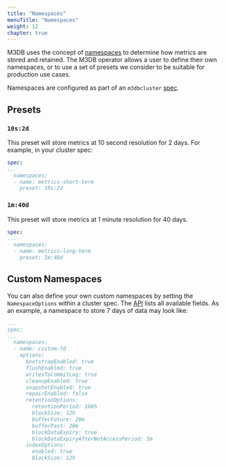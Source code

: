 ```yaml
---
title: "Namespaces"
menuTitle: "Namespaces"
weight: 12
chapter: true
---
```


M3DB uses the concept of [namespaces][m3db-namespaces] to determine how metrics are stored and retained. The M3DB
operator allows a user to define their own namespaces, or to use a set of presets we consider to be suitable for
production use cases.

Namespaces are configured as part of an `m3dbcluster` [spec][api-namespaces].

## Presets

### `10s:2d`

This preset will store metrics at 10 second resolution for 2 days. For example, in your cluster spec:

```yaml
spec:
...
  namespaces:
  - name: metrics-short-term
    preset: 10s:2d
```

### `1m:40d`

This preset will store metrics at 1 minute resolution for 40 days.

```yaml
spec:
...
  namespaces:
  - name: metrics-long-term
    preset: 1m:40d
```

## Custom Namespaces

You can also define your own custom namespaces by setting the `NamespaceOptions` within a cluster spec. The
[API][api-ns-options] lists all available fields. As an example, a namespace to store 7 days of data may look like:
```yaml
...
spec:
...
  namespaces:
  - name: custom-7d
    options:
      bootstrapEnabled: true
      flushEnabled: true
      writesToCommitLog: true
      cleanupEnabled: true
      snapshotEnabled: true
      repairEnabled: false
      retentionOptions:
        retentionPeriod: 168h
        blockSize: 12h
        bufferFuture: 20m
        bufferPast: 20m
        blockDataExpiry: true
        blockDataExpiryAfterNotAccessPeriod: 5m
      indexOptions:
        enabled: true
        blockSize: 12h
```


[api-namespaces]: ../api#namespace
[api-ns-options]: ../api#namespaceoptions
[m3db-namespaces]: https://docs.m3db.io/operational_guide/namespace_configuration/
